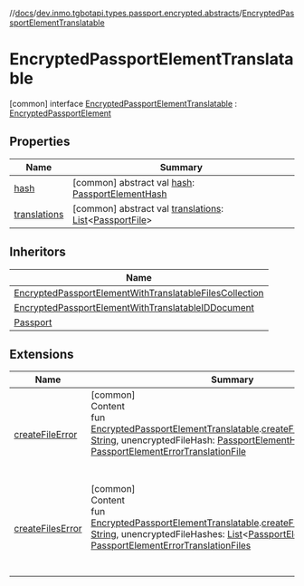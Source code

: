 //[docs](../../../index.md)/[dev.inmo.tgbotapi.types.passport.encrypted.abstracts](../index.md)/[EncryptedPassportElementTranslatable](index.md)



# EncryptedPassportElementTranslatable  
 [common] interface [EncryptedPassportElementTranslatable](index.md) : [EncryptedPassportElement](../-encrypted-passport-element/index.md)   


## Properties  
  
|  Name |  Summary | 
|---|---|
| <a name="dev.inmo.tgbotapi.types.passport.encrypted.abstracts/EncryptedPassportElementTranslatable/hash/#/PointingToDeclaration/"></a>[hash](index.md#%5Bdev.inmo.tgbotapi.types.passport.encrypted.abstracts%2FEncryptedPassportElementTranslatable%2Fhash%2F%23%2FPointingToDeclaration%2F%5D%2FProperties%2F625018081)| <a name="dev.inmo.tgbotapi.types.passport.encrypted.abstracts/EncryptedPassportElementTranslatable/hash/#/PointingToDeclaration/"></a> [common] abstract val [hash](index.md#%5Bdev.inmo.tgbotapi.types.passport.encrypted.abstracts%2FEncryptedPassportElementTranslatable%2Fhash%2F%23%2FPointingToDeclaration%2F%5D%2FProperties%2F625018081): [PassportElementHash](../index.md#%5Bdev.inmo.tgbotapi.types.passport.encrypted.abstracts%2FPassportElementHash%2F%2F%2FPointingToDeclaration%2F%5D%2FClasslikes%2F625018081)   <br>|
| <a name="dev.inmo.tgbotapi.types.passport.encrypted.abstracts/EncryptedPassportElementTranslatable/translations/#/PointingToDeclaration/"></a>[translations](translations.md)| <a name="dev.inmo.tgbotapi.types.passport.encrypted.abstracts/EncryptedPassportElementTranslatable/translations/#/PointingToDeclaration/"></a> [common] abstract val [translations](translations.md): [List](https://kotlinlang.org/api/latest/jvm/stdlib/kotlin.collections/-list/index.html)<[PassportFile](../../dev.inmo.tgbotapi.types.passport.encrypted/-passport-file/index.md)>   <br>|


## Inheritors  
  
|  Name | 
|---|
| <a name="dev.inmo.tgbotapi.types.passport.encrypted/EncryptedPassportElementWithTranslatableFilesCollection///PointingToDeclaration/"></a>[EncryptedPassportElementWithTranslatableFilesCollection](../../dev.inmo.tgbotapi.types.passport.encrypted/-encrypted-passport-element-with-translatable-files-collection/index.md)|
| <a name="dev.inmo.tgbotapi.types.passport.encrypted/EncryptedPassportElementWithTranslatableIDDocument///PointingToDeclaration/"></a>[EncryptedPassportElementWithTranslatableIDDocument](../../dev.inmo.tgbotapi.types.passport.encrypted/-encrypted-passport-element-with-translatable-i-d-document/index.md)|
| <a name="dev.inmo.tgbotapi.types.passport.encrypted/Passport///PointingToDeclaration/"></a>[Passport](../../dev.inmo.tgbotapi.types.passport.encrypted/-passport/index.md)|


## Extensions  
  
|  Name |  Summary | 
|---|---|
| <a name="dev.inmo.tgbotapi.types.passport//createFileError/dev.inmo.tgbotapi.types.passport.encrypted.abstracts.EncryptedPassportElementTranslatable#kotlin.String#kotlin.ByteArray/PointingToDeclaration/"></a>[createFileError](../../dev.inmo.tgbotapi.types.passport/create-file-error.md)| <a name="dev.inmo.tgbotapi.types.passport//createFileError/dev.inmo.tgbotapi.types.passport.encrypted.abstracts.EncryptedPassportElementTranslatable#kotlin.String#kotlin.ByteArray/PointingToDeclaration/"></a>[common]  <br>Content  <br>fun [EncryptedPassportElementTranslatable](index.md).[createFileError](../../dev.inmo.tgbotapi.types.passport/create-file-error.md)(message: [String](https://kotlinlang.org/api/latest/jvm/stdlib/kotlin/-string/index.html), unencryptedFileHash: [PassportElementHash](../index.md#%5Bdev.inmo.tgbotapi.types.passport.encrypted.abstracts%2FPassportElementHash%2F%2F%2FPointingToDeclaration%2F%5D%2FClasslikes%2F625018081)): [PassportElementErrorTranslationFile](../../dev.inmo.tgbotapi.types.passport/-passport-element-error-translation-file/index.md)  <br><br><br>|
| <a name="dev.inmo.tgbotapi.types.passport//createFilesError/dev.inmo.tgbotapi.types.passport.encrypted.abstracts.EncryptedPassportElementTranslatable#kotlin.String#kotlin.collections.List[kotlin.ByteArray]/PointingToDeclaration/"></a>[createFilesError](../../dev.inmo.tgbotapi.types.passport/create-files-error.md)| <a name="dev.inmo.tgbotapi.types.passport//createFilesError/dev.inmo.tgbotapi.types.passport.encrypted.abstracts.EncryptedPassportElementTranslatable#kotlin.String#kotlin.collections.List[kotlin.ByteArray]/PointingToDeclaration/"></a>[common]  <br>Content  <br>fun [EncryptedPassportElementTranslatable](index.md).[createFilesError](../../dev.inmo.tgbotapi.types.passport/create-files-error.md)(message: [String](https://kotlinlang.org/api/latest/jvm/stdlib/kotlin/-string/index.html), unencryptedFileHashes: [List](https://kotlinlang.org/api/latest/jvm/stdlib/kotlin.collections/-list/index.html)<[PassportElementHash](../index.md#%5Bdev.inmo.tgbotapi.types.passport.encrypted.abstracts%2FPassportElementHash%2F%2F%2FPointingToDeclaration%2F%5D%2FClasslikes%2F625018081)>): [PassportElementErrorTranslationFiles](../../dev.inmo.tgbotapi.types.passport/-passport-element-error-translation-files/index.md)  <br><br><br>|

